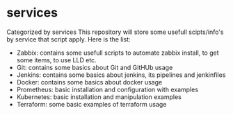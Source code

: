 # services
Categorized by services
This repository will store some usefull scipts/info's by service that script apply.
Here is the list:
- Zabbix: contains some usefull scripts to automate zabbix install, to get some items, to use LLD etc.
- Git: contains some basics about Git and GitHUb usage
- Jenkins: contains some basics about jenkins, its pipelines and jenkinfiles
- Docker: contains some basics about docker usage
- Prometheus: basic installation and configuration with examples
- Kubernetes: basic installation and manipulation examples
- Terraform: some basic examples of terraform usage
